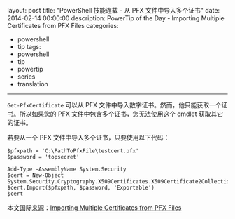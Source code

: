 layout: post
title: "PowerShell 技能连载 - 从 PFX 文件中导入多个证书"
date: 2014-02-14 00:00:00
description: PowerTip of the Day - Importing Multiple Certificates from PFX Files
categories:
- powershell
- tip
tags:
- powershell
- tip
- powertip
- series
- translation
---
`Get-PfxCertificate` 可以从 PFX 文件中导入数字证书。然而，他只能获取一个证书。所以如果您的 PFX 文件中包含多个证书，您无法使用这个 cmdlet 获取其它的证书。

若要从一个 PFX 文件中导入多个证书，只要使用以下代码：

	$pfxpath = 'C:\PathToPfxFile\testcert.pfx'
	$password = 'topsecret'
	
	Add-Type -AssemblyName System.Security
	$cert = New-Object System.Security.Cryptography.X509Certificates.X509Certificate2Collection
	$cert.Import($pfxpath, $password, 'Exportable')
	$cert

<!--more-->
本文国际来源：[Importing Multiple Certificates from PFX Files](http://community.idera.com/powershell/powertips/b/tips/posts/importing-multiple-certificates-from-pfx-files)
